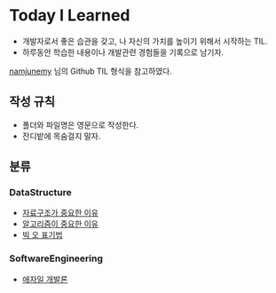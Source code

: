 # Today I Learned
* 개발자로서 좋은 습관을 갖고, 나 자신의 가치를 높이기 위해서 시작하는 TIL.
* 하루동안 학습한 내용이나 개발관련 경험들을 기록으로 남기자.

[namjunemy](https://github.com/namjunemy/TIL) 님의 Github TIL 형식을 참고하였다.

## 작성 규칙
* 폴더와 파일명은 영문으로 작성한다.
* 잔디밭에 목숨걸지 말자.

## 분류
### DataStructure
* [자료구조가 중요한 이유](https://github.com/wintryjay/TIL/blob/main/DataStructure/why_datastructure_is_important.md)
* [알고리즘이 중요한 이유](https://github.com/wintryjay/TIL/blob/main/DataStructure/why_algorithm_is_important.md)
* [빅 오 표기법](https://github.com/wintryjay/TIL/blob/main/DataStructure/Big_O.md)

### SoftwareEngineering
* [애자일 개발론](https://github.com/wintryjay/TIL/blob/main/SoftwareEngineering/What_is_the_agile.md)

